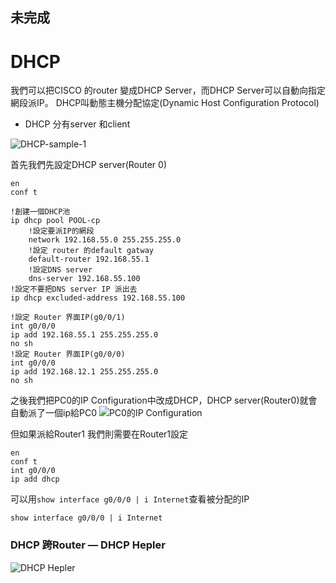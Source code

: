 ## 未完成
# DHCP 
我們可以把CISCO 的router 變成DHCP Server，而DHCP Server可以自動向指定網段派IP。
DHCP叫動態主機分配協定(Dynamic Host Configuration Protocol)

- DHCP 分有server 和client

![DHCP-sample-1](/images/DHCP-sample-1.png "DHCP-sample-1")

首先我們先設定DHCP server(Router 0)
```cisco
en
conf t

!創建一個DHCP池
ip dhcp pool POOL-cp
    !設定要派IP的網段
    network 192.168.55.0 255.255.255.0
    !設定 router 的default gatway
    default-router 192.168.55.1
    !設定DNS server
    dns-server 192.168.55.100
!設定不要把DNS server IP 派出去
ip dhcp excluded-address 192.168.55.100

!設定 Router 界面IP(g0/0/1)
int g0/0/0
ip add 192.168.55.1 255.255.255.0
no sh
!設定 Router 界面IP(g0/0/0)
int g0/0/0
ip add 192.168.12.1 255.255.255.0
no sh
```

之後我們把PC0的IP Configuration中改成DHCP，DHCP server(Router0)就會自動派了一個ip給PC0
![PC0的IP Configuration](/images/DHCP-sample-1-1.png "PC0的IP Configuration")


但如果派給Router1 我們則需要在Router1設定
```cisco
en
conf t
int g0/0/0
ip add dhcp
```

可以用`show interface g0/0/0 | i Internet`查看被分配的IP
```cisco
show interface g0/0/0 | i Internet
```

### DHCP 跨Router — DHCP Hepler

![DHCP Hepler](/images/DHCP-sample-2.png "DHCP Hepler")
